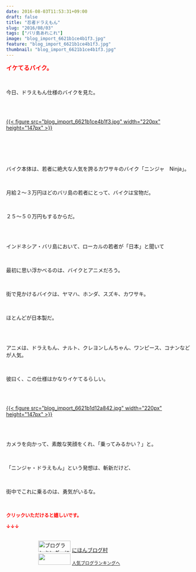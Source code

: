 ```yaml
---
date: 2016-08-03T11:53:31+09:00
draft: false
title: "忍者ドラえもん"
slug: "2016/08/03"
tags: ["バリ島あれこれ"]
image: "blog_import_6621b1ce4b1f3.jpg"
feature: "blog_import_6621b1ce4b1f3.jpg"
thumbnail: "blog_import_6621b1ce4b1f3.jpg"
---
```

<p><font color="#ff0000" size="3"><strong>イケてるバイク。</strong></font></p><br/><p>今日、ドラえもん仕様のバイクを見た。</p><br/><p><br/><a href="blog_import_6621b1cf9d448.jpg">{{< figure src="blog_import_6621b1ce4b1f3.jpg" width="220px" height="147px" >}}</a> <br/></p><p><br/><br/></p><br/><p>バイク本体は、若者に絶大な人気を誇るカワサキのバイク「ニンジャ　Ninja」。</p><br/><p>月給２～３万円ほどのバリ島の若者にとって、バイクは宝物だ。</p><br/><p>２５～５０万円もするからだ。</p><br/><p><br/>インドネシア・バリ島において、ローカルの若者が「日本」と聞いて</p><br/><p>最初に思い浮かべるのは、バイクとアニメだろう。</p><br/><p>街で見かけるバイクは、ヤマハ、ホンダ、スズキ、カワサキ。</p><br/><p>ほとんどが日本製だ。</p><br/><br/><p>アニメは、ドラえもん、ナルト、クレヨンしんちゃん、ワンピース、コナンなどが人気。</p><br/><p>彼曰く、この仕様はかなりイケてるらしい。</p><br/><br/><p><a href="blog_import_6621b1d27bdf4.jpg">{{< figure src="blog_import_6621b1d12a842.jpg" width="220px" height="147px" >}}</a> </p><br/><br/><p>カメラを向かって、素敵な笑顔をくれ、「乗ってみるかい？」と。</p><br/><p>「ニンジャ・ドラえもん」という発想は、斬新だけど、</p><br/><p>街中でこれに乗るのは、勇気がいるな。</p><p><br/></p><p><font color="#ff0000" size="2"><strong>クリックいただけると嬉しいです。<br/></strong></font></p><p><font color="#ff0000" size="2"><strong>↓↓↓</strong></font></p><p><br/><a href="ranking.html" target="_blank"><img border="0" alt="ブログランキング・にほんブログ村へ" src="data:image/svg+xml;charset=utf-8,%3Csvg%20xmlns%3D%22http%3A%2F%2Fwww.w3.org%2F2000%2Fsvg%22%20title%3D%22Placeholder%20for%20Images%22%20role%3D%22presentation%22%20viewBox%3D%220%200%2088%2031%22%20%2F%3E" width="88" height="31" data-src="https://img-proxy.blog-video.jp/images?url=http%3A%2F%2Fwww.blogmura.com%2Fimg%2Fwww88_31.gif" style="aspect-ratio: auto 88 / 31;"/><noscript><img border="0" alt="ブログランキング・にほんブログ村へ" src="https://img-proxy.blog-video.jp/images?url=http%3A%2F%2Fwww.blogmura.com%2Fimg%2Fwww88_31.gif" width="88" height="31"></noscript></a> <a href="ranking.html" target="_blank">にほんブログ村</a> <br/><a title="人気ブログランキングへ" href="link.php?1804582"><img border="0" src="data:image/svg+xml;charset=utf-8,%3Csvg%20xmlns%3D%22http%3A%2F%2Fwww.w3.org%2F2000%2Fsvg%22%20title%3D%22Placeholder%20for%20Images%22%20role%3D%22presentation%22%20viewBox%3D%220%200%2088%2031%22%20%2F%3E" width="88" height="31" data-src="https://blog.with2.net/img/banner/banner_22.gif" style="aspect-ratio: auto 88 / 31;"/><noscript><img border="0" src="https://blog.with2.net/img/banner/banner_22.gif" width="88" height="31"></noscript></a> <a style="FONT-SIZE: 12px" href="link.php?1804582">人気ブログランキングへ</a> </p>

